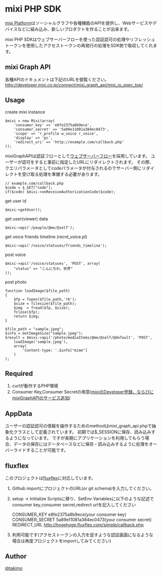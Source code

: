 mixi PHP SDK
==========================
[mixi Platform](http://developer.mixi.co.jp/)はソーシャルグラフや各種機能のAPIを提供し、Webサービスやデバイスなどに組み込み、新しいプロダクトを作ることが出来ます。

mixi PHP SDKはウェブサーバーフローを使った認証認可の処理やリフレッシュトークンを使用したアクセストークンの再発行の処理をSDK側で吸収してくれます。

mixi Graph API
-----
各種APIのドキュメントは下記のURLを御覧ください。
http://developer.mixi.co.jp/connect/mixi_graph_api/mixi_io_spec_top/

Usage
-----

create mixi instance

    $mixi = new Mixi(array(
        'consumer_key' => 'e8fe2375a8b9ece',
        'consumer_secret' => '5a89e11081a384ec0473',
        'scope' => 'r_profile w_voice r_voice',
        'display' => 'pc',
        'redirect_uri' => 'http://example.com/callback.php'
    ));

mixiGraphAPIは認証フローとして[ウェブサーバーフロー][webserverflow]を採用しています。
ユーザーが認可をすると事前に指定したURLにリダイレクトされます。
その際、クエリパラメータとしてcodeパラメータが付与されるのでサーバー側にリダイレクトを受け取る処理を準備する必要があります。

    // example.com/callback.php
    $code = $_GET["code"];
    if($code) $mixi->onReceiveAuthorizationCode($code);

[webserverflow]: http://openid-foundation-japan.github.com/draft-ietf-oauth-v2.ja.html#anchor6

get user id

    $mixi->getUser();

get user(viewer) data

    $mixi->api('/people/@me/@self');

get voice friends timeline (recnt_voice.pl)

    $mixi->api('/voice/statuses/friends_timeline');

post voice

    $mixi->api('/voice/statuses', 'POST', array(
        "status" => "こんにちわ、世界"
    ));

post photo

    function loadImage($file_path)
    {
        $fp = fopen($file_path,'rb');
        $size = filesize($file_path);
        $img  = fread($fp, $size);
        fclose($fp);
        return $img;
    }

    $file_path = "sample.jpeg";
    $info = GetImageSize("sample.jpeg");
    $result = $mixi->api('/photo/mediaItems/@me/@self/@default', 'POST',
        loadImage('sample.jpeg'),
        array(
            'Content-type: '.$info["mime"]
        )
    );

Required
-----
1. curlが動作するPHP環境
2. Consumer Key,Consumer Secretの用意([mixiのDeveloper登録、ならびにmixiGraphAPIのサービス追加](http://developer.mixi.co.jp/connect/mixi_graph_api/services/))

AppData
-----
ユーザーの認証認可の情報を操作するためのmethodはmixi_graph_api.phpで抽象化クラスとして定義されています。
初期では$_SESSIONに保存、読み込みするようになっています。
ですが長期にアプリケーションを利用してもらう場合、データの保存にはデータベースなどに保存・読み込みするように処理をオーバーライドすることが可能です。

fluxflex
-----
このプロジェクトは[fluxflex](https://www.fluxflex.com/)に対応しています。

1. Github importにプロジェクトのURL(or git schema)を入力してください。
2. setup -> Initialize Scriptsに移り、SetEnv Variablesに以下のような記述でconsumer key,consumer secret,redirect urlを記入してください

    CONSUMER_KEY    e8fe2375a8b9ece(your consumer key)
    CONSUMER_SECRET    5a89e11081a384ec0473(your consumer secret)
    REDIRECT_URL    http://hogehoge.fluxflex.com/simple/callback.php

3. 利用可能です(アクセストークンの入力を促すような認証画面になるような場合は再度プロジェクトをimportしてみてください)

Author
-----
[@takimo](http://twitter.com/takimo)
